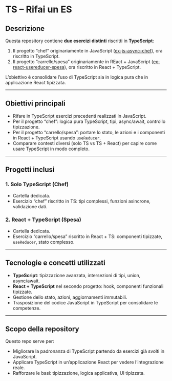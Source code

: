 # TS – Rifai un ES

## Descrizione  
Questa repository contiene **due esercizi distinti** riscritti in **TypeScript**:  
1. Il progetto “chef” originariamente in JavaScript ([ex-js-async-chef](https://github.com/mendozagianfranco/ex-js-async-chef)), ora riscritto in TypeScript.  
2. Il progetto “carrello/spesa” originariamente in REact + JavaScript ([ex-react-usereducer-spesa](https://github.com/mendozagianfranco/ex-react-usereducer-spesa)), ora riscritto in React + TypeScript.  

L’obiettivo è consolidare l’uso di TypeScript sia in logica pura che in applicazione React tipizzata.

---

## Obiettivi principali  
- Rifare in TypeScript esercizi precedenti realizzati in JavaScript.  
- Per il progetto “chef”: logica pura TypeScript, tipi, async/await, controllo tipizzazione.  
- Per il progetto “carrello/spesa”: portare lo stato, le azioni e i componenti in React + TypeScript usando `useReducer`.  
- Comparare contesti diversi (solo TS vs TS + React) per capire come usare TypeScript in modo completo.

---

## Progetti inclusi  
### 1. Solo TypeScript (Chef)  
- Cartella dedicata.  
- Esercizio “chef” riscritto in TS: tipi complessi, funzioni asincrone, validazione dati.  

### 2. React + TypeScript (Spesa)  
- Cartella dedicata.  
- Esercizio “carrello/spesa” riscritto in React + TS: componenti tipizzate, `useReducer`, stato complesso.  

---

## Tecnologie e concetti utilizzati  
- **TypeScript**: tipizzazione avanzata, intersezioni di tipi, union, async/await.  
- **React + TypeScript** nel secondo progetto: hook, componenti funzionali tipizzate.  
- Gestione dello stato, azioni, aggiornamenti immutabili.  
- Trasposizione del codice JavaScript in TypeScript per consolidare le competenze.

---

## Scopo della repository  
Questo repo serve per:
- Migliorare la padronanza di TypeScript partendo da esercizi già svolti in JavaScript.  
- Applicare TypeScript in un’applicazione React per vedere l’integrazione reale.  
- Rafforzare le basi: tipizzazione, logica applicativa, UI tipizzata.

